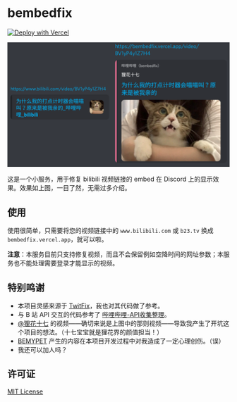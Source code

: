 # bembedfix

[![Deploy with Vercel](https://vercel.com/button)](https://vercel.com/new/clone?repository-url=https%3A%2F%2Fgithub.com%2FDobby233Liu%2Fbembedfix)

![demo](images/demo.png)

这是一个小服务，用于修复 bilibili 视频链接的 embed 在 Discord 上的显示效果。效果如上图，一目了然，无需过多介绍。

## 使用

使用很简单，只需要将您的视频链接中的 `www.bilibili.com` 或 `b23.tv` 换成 `bembedfix.vercel.app`，就可以啦。

**注意**：本服务目前只支持修复视频，而且不会保留例如空降时间的网址参数；本服务也不能处理需要登录才能显示的视频。

## 特别鸣谢

* 本项目灵感来源于 [TwitFix](https://github.com/dylanpdx/BetterTwitFix)，我也对其代码做了参考。
* 与 B 站 API 交互的代码参考了 [哔哩哔哩-API收集整理](https://github.com/SocialSisterYi/bilibili-API-collect)。
* [@狸花十七](https://space.bilibili.com/5490502) 的视频——确切来说是上图中的那则视频——导致我产生了开坑这个项目的想法。（十七宝宝就是狸花界的颜值担当！）
* [BEMYPET](https://space.bilibili.com/1677731862) 产生的内容在本项目开发过程中对我造成了一定心理创伤。（误）
* 我还可以加人吗？

## 许可证

[MIT License](LICENSE)
